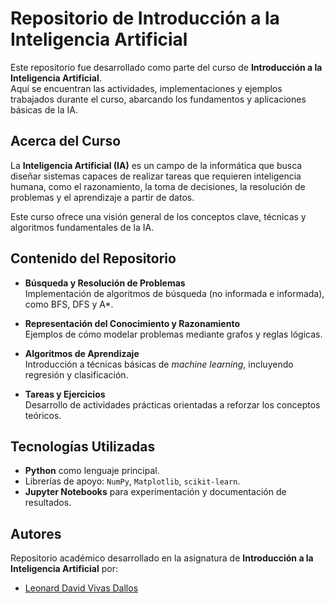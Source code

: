 # Repositorio de Introducción a la Inteligencia Artificial

Este repositorio fue desarrollado como parte del curso de **Introducción a la Inteligencia Artificial**.  
Aquí se encuentran las actividades, implementaciones y ejemplos trabajados durante el curso, abarcando los fundamentos y aplicaciones básicas de la IA.

## Acerca del Curso

La **Inteligencia Artificial (IA)** es un campo de la informática que busca diseñar sistemas capaces de realizar tareas que requieren inteligencia humana, como el razonamiento, la toma de decisiones, la resolución de problemas y el aprendizaje a partir de datos.

Este curso ofrece una visión general de los conceptos clave, técnicas y algoritmos fundamentales de la IA.

## Contenido del Repositorio

- **Búsqueda y Resolución de Problemas**  
  Implementación de algoritmos de búsqueda (no informada e informada), como BFS, DFS y A*.  

- **Representación del Conocimiento y Razonamiento**  
  Ejemplos de cómo modelar problemas mediante grafos y reglas lógicas.  

- **Algoritmos de Aprendizaje**  
  Introducción a técnicas básicas de *machine learning*, incluyendo regresión y clasificación.  

- **Tareas y Ejercicios**  
  Desarrollo de actividades prácticas orientadas a reforzar los conceptos teóricos.  

## Tecnologías Utilizadas

- **Python** como lenguaje principal.  
- Librerías de apoyo: `NumPy`, `Matplotlib`, `scikit-learn`.  
- **Jupyter Notebooks** para experimentación y documentación de resultados.  

## Autores

Repositorio académico desarrollado en la asignatura de **Introducción a la Inteligencia Artificial** por:  
- [Leonard David Vivas Dallos](https://github.com/leodavid0109)
